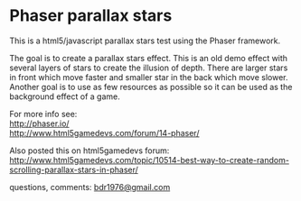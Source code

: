 Phaser parallax stars
=====================
This is a html5/javascript parallax stars test using the Phaser framework.

The goal is to create a parallax stars effect. This is an old demo effect with several layers of stars to create the illusion of depth.
There are larger stars in front which move faster and smaller star in the back which move slower.
Another goal is to use as few resources as possible so it can be used as the background effect of a game.

For more info see:  
http://phaser.io/  
http://www.html5gamedevs.com/forum/14-phaser/

Also posted this on html5gamedevs forum:  
http://www.html5gamedevs.com/topic/10514-best-way-to-create-random-scrolling-parallax-stars-in-phaser/

questions, comments: bdr1976@gmail.com